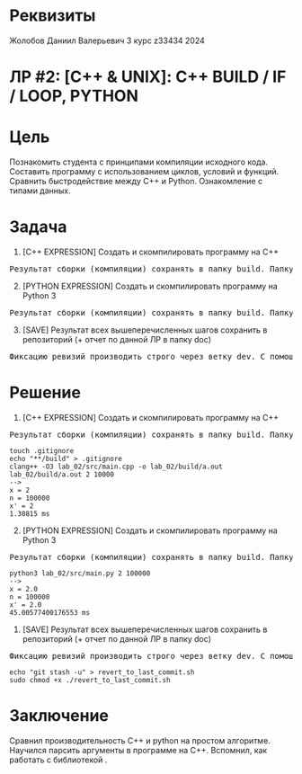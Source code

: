 # Реквизиты
Жолобов Даниил Валерьевич
3 курс
z33434
2024
# ЛР #2: [C++ & UNIX]: C++ BUILD / IF / LOOP, PYTHON

# Цель

Познакомить студента с принципами компиляции исходного кода. Составить программу с использованием циклов, условий и функций. Сравнить быстродействие между C++ и Python. Ознакомление с типами данных.

# Задача

1. [С++ EXPRESSION] Создать и скомпилировать программу на C++
<pre>
Результат сборки (компиляции) сохранять в папку build. Папку build сделать игнорируемой для GIT. Программа должна получать на вход число – это количество итераций для выполнения расчета. В рамках итерации выполнять следующее вычисление: x^2-x^2+x*4-x*5+x+x. Вычисление выполнять в виде отдельной от main функции, которая будет вызвана циклически из main. Фиксировать время выполнения программы, затрачиваемое на расчет выражения n раз (n задается в консоли перед вычислением). Предусмотреть дополнительный цикл на повторную итерацию запуска программы вычислений. Если было введено не число, то завершить выполнение программы.
</pre>

2. [PYTHON EXPRESSION] Создать и скомпилировать программу на Python 3
<pre>
Результат сборки (компиляции) сохранять в папку build. Папку build сделать игнорируемой для GIT. Программа должна получать на вход число – это количество итераций для выполнения расчета. В рамках итерации выполнять следующее вычисление: x^2-x^2+x*4-x*5+x+x. Вычисление выполнять в виде отдельной от main функции, которая будет вызвана циклически из main. Фиксировать время выполнения программы, затрачиваемое на расчет выражения n раз (n задается в консоли перед вычислением). Предусмотреть дополнительный цикл на повторную итерацию запуска программы вычислений. Если было введено не число, то завершить выполнение программы.
</pre>
  
3. [SAVE] Результат всех вышеперечисленных шагов сохранить в репозиторий (+ отчет по данной ЛР в папку doc)
<pre>
Фиксацию ревизий производить строго через ветку dev. С помощью скриптов накатить ревизии на stg и на prd. Скрипты разместить в корне репозитория. Также создать скрипты по возврату к виду текущей ревизии (даже если в папке имеются несохраненные изменения + новые файлы).
</pre>

# Решение


1. [С++ EXPRESSION] Создать и скомпилировать программу на C++
<pre>
Результат сборки (компиляции) сохранять в папку build. Папку build сделать игнорируемой для GIT. Программа должна получать на вход число – это количество итераций для выполнения расчета. В рамках итерации выполнять следующее вычисление: x^2-x^2+x*4-x*5+x+x. Вычисление выполнять в виде отдельной от main функции, которая будет вызвана циклически из main. Фиксировать время выполнения программы, затрачиваемое на расчет выражения n раз (n задается в консоли перед вычислением). Предусмотреть дополнительный цикл на повторную итерацию запуска программы вычислений. Если было введено не число, то завершить выполнение программы.
</pre>

```
touch .gitignore
echo "**/build" > .gitignore
clang++ -O3 lab_02/src/main.cpp -o lab_02/build/a.out
lab_02/build/a.out 2 10000
-->
x = 2
n = 100000
x' = 2
1.30815 ms
```

2. [PYTHON EXPRESSION] Создать и скомпилировать программу на Python 3
<pre>
Результат сборки (компиляции) сохранять в папку build. Папку build сделать игнорируемой для GIT. Программа должна получать на вход число – это количество итераций для выполнения расчета. В рамках итерации выполнять следующее вычисление: x^2-x^2+x*4-x*5+x+x. Вычисление выполнять в виде отдельной от main функции, которая будет вызвана циклически из main. Фиксировать время выполнения программы, затрачиваемое на расчет выражения n раз (n задается в консоли перед вычислением). Предусмотреть дополнительный цикл на повторную итерацию запуска программы вычислений. Если было введено не число, то завершить выполнение программы.
</pre>

```
python3 lab_02/src/main.py 2 100000
-->
x = 2.0
n = 100000
x' = 2.0
45.00577400176553 ms
```

1. [SAVE] Результат всех вышеперечисленных шагов сохранить в репозиторий (+ отчет по данной ЛР в папку doc)
<pre>
Фиксацию ревизий производить строго через ветку dev. С помощью скриптов накатить ревизии на stg и на prd. Скрипты разместить в корне репозитория. Также создать скрипты по возврату к виду текущей ревизии (даже если в папке имеются несохраненные изменения + новые файлы).
</pre>
```
echo "git stash -u" > revert_to_last_commit.sh
sudo chmod +x ./revert_to_last_commit.sh
```
# Заключение

Сравнил производительность C++ и python на простом алгоритме. Научился парсить аргументы в программе на C++. Вспомнил, как работать с библиотекой <chrono>.